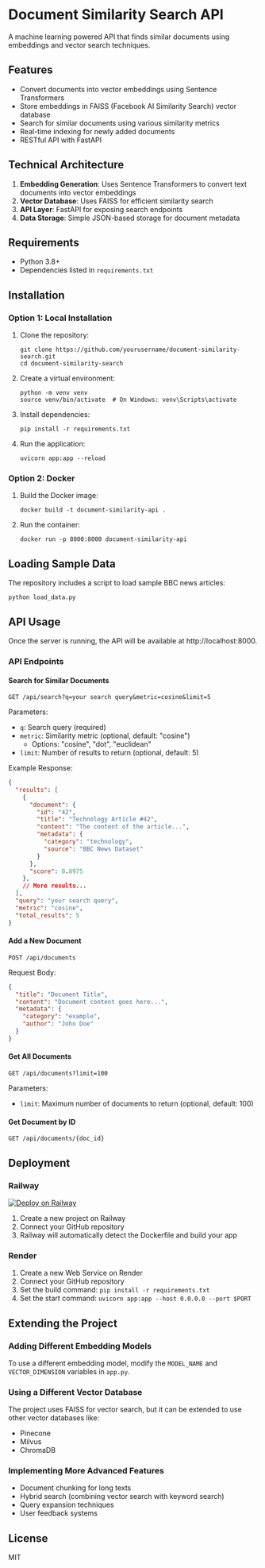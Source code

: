 # Document Similarity Search API

A machine learning powered API that finds similar documents using embeddings and vector search techniques.

## Features

- Convert documents into vector embeddings using Sentence Transformers
- Store embeddings in FAISS (Facebook AI Similarity Search) vector database
- Search for similar documents using various similarity metrics
- Real-time indexing for newly added documents
- RESTful API with FastAPI

## Technical Architecture

1. **Embedding Generation**: Uses Sentence Transformers to convert text documents into vector embeddings
2. **Vector Database**: Uses FAISS for efficient similarity search
3. **API Layer**: FastAPI for exposing search endpoints
4. **Data Storage**: Simple JSON-based storage for document metadata

## Requirements

- Python 3.8+
- Dependencies listed in `requirements.txt`

## Installation

### Option 1: Local Installation

1. Clone the repository:
   ```
   git clone https://github.com/yourusername/document-similarity-search.git
   cd document-similarity-search
   ```

2. Create a virtual environment:
   ```
   python -m venv venv
   source venv/bin/activate  # On Windows: venv\Scripts\activate
   ```

3. Install dependencies:
   ```
   pip install -r requirements.txt
   ```

4. Run the application:
   ```
   uvicorn app:app --reload
   ```

### Option 2: Docker

1. Build the Docker image:
   ```
   docker build -t document-similarity-api .
   ```

2. Run the container:
   ```
   docker run -p 8000:8000 document-similarity-api
   ```

## Loading Sample Data

The repository includes a script to load sample BBC news articles:

```
python load_data.py
```

## API Usage

Once the server is running, the API will be available at http://localhost:8000.

### API Endpoints

#### Search for Similar Documents

```
GET /api/search?q=your search query&metric=cosine&limit=5
```

Parameters:
- `q`: Search query (required)
- `metric`: Similarity metric (optional, default: "cosine")
  - Options: "cosine", "dot", "euclidean"
- `limit`: Number of results to return (optional, default: 5)

Example Response:
```json
{
  "results": [
    {
      "document": {
        "id": "42",
        "title": "Technology Article #42",
        "content": "The content of the article...",
        "metadata": {
          "category": "technology",
          "source": "BBC News Dataset"
        }
      },
      "score": 0.8975
    },
    // More results...
  ],
  "query": "your search query",
  "metric": "cosine",
  "total_results": 5
}
```

#### Add a New Document

```
POST /api/documents
```

Request Body:
```json
{
  "title": "Document Title",
  "content": "Document content goes here...",
  "metadata": {
    "category": "example",
    "author": "John Doe"
  }
}
```

#### Get All Documents

```
GET /api/documents?limit=100
```

Parameters:
- `limit`: Maximum number of documents to return (optional, default: 100)

#### Get Document by ID

```
GET /api/documents/{doc_id}
```

## Deployment

### Railway

[![Deploy on Railway](https://railway.app/button.svg)](https://railway.app/new/template/fastapi)

1. Create a new project on Railway
2. Connect your GitHub repository
3. Railway will automatically detect the Dockerfile and build your app

### Render

1. Create a new Web Service on Render
2. Connect your GitHub repository
3. Set the build command: `pip install -r requirements.txt`
4. Set the start command: `uvicorn app:app --host 0.0.0.0 --port $PORT`

## Extending the Project

### Adding Different Embedding Models

To use a different embedding model, modify the `MODEL_NAME` and `VECTOR_DIMENSION` variables in `app.py`.

### Using a Different Vector Database

The project uses FAISS for vector search, but it can be extended to use other vector databases like:
- Pinecone
- Milvus
- ChromaDB

### Implementing More Advanced Features

- Document chunking for long texts
- Hybrid search (combining vector search with keyword search)
- Query expansion techniques
- User feedback systems

## License

MIT 
